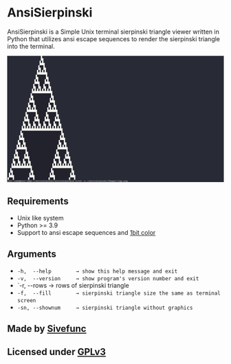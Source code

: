 # AnsiSierpinski

AnsiSierpinski is a Simple Unix terminal sierpinski triangle viewer written in Python that utilizes ansi escape sequences to render the sierpinski triangle into the terminal.

![Logo](Images/logo.png)

## Requirements

- Unix like system
- Python >= 3.9
- Support to ansi escape sequences and [1bit color](https://en.wikipedia.org/wiki/Color_depth)

## Arguments
- `-h, 	--help        → show this help message and exit`
- `-v, 	--version     → show program's version number and exit`
- `-r, 	--rows        → rows of sierpinski triangle
- `-f, 	--fill        → sierpinski triangle size the same as terminal screen`
- `-sn, --shownum     → sierpinski triangle without graphics`

## Made by [Sivefunc](https://gitlab.com/sivefunc)
## Licensed under [GPLv3](LICENSE)
